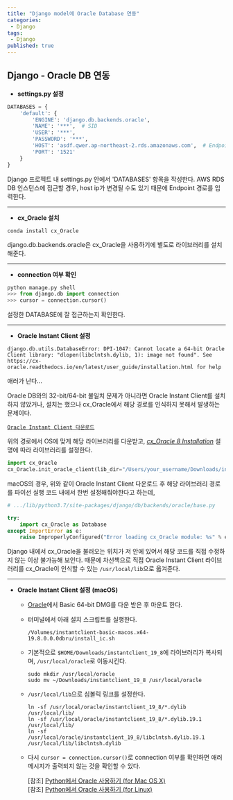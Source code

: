 ```yaml
---
title: "Django model에 Oracle Database 연동"
categories:
 - Django
tags:
 - Django
published: true
---
```


## Django - Oracle DB 연동

+ **settings.py 설정**
```python
DATABASES = {
	'default': {
		'ENGINE': 'django.db.backends.oracle',
		'NAME': '***',  # SID
		'USER': '***',
		'PASSWORD': '***',
		'HOST': 'asdf.qwer.ap-northeast-2.rds.amazonaws.com',  # Endpoint 또는 host명
		'PORT': '1521'
	}
}
```
Django 프로젝트 내 settings.py 안에서 'DATABASES' 항목을 작성한다. AWS RDS DB 인스턴스에 접근할 경우, host ip가 변경될 수도 있기 때문에 Endpoint 경로를 입력한다.

---
+ **cx_Oracle 설치**
```
conda install cx_Oracle
```
django.db.backends.oracle은 cx_Oracle을 사용하기에 별도로 라이브러리를 설치해준다.

---
+ **connection 여부 확인**
```python
python manage.py shell
>>> from django.db import connection
>>> cursor = connection.cursor()
```
설정한 DATABASE에 잘 접근하는지 확인한다.

---
+ **Oracle Instant Client 설정**
```
django.db.utils.DatabaseError: DPI-1047: Cannot locate a 64-bit Oracle Client library: "dlopen(libclntsh.dylib, 1): image not found". See https://cx-oracle.readthedocs.io/en/latest/user_guide/installation.html for help
```
애러가 난다...

Oracle DB와의 32-bit/64-bit 불일치 문제가 아니라면 Oracle Instant Client를 설치하지 않았거나, 설치는 했으나 cx_Oracle에서 해당 경로를 인식하지 못해서 발생하는 문제이다.

[`Oracle Instant Client 다운로드`](https://www.oracle.com/database/technologies/instant-client/downloads.html)

위의 경로에서 OS에 맞게 해당 라이브러리를 다운받고, [*cx_Oracle 8 Installation*](https://cx-oracle.readthedocs.io/en/latest/user_guide/installation.html#) 설명에 따라 라이브러리를 설정한다.

```python
import cx_Oracle
cx_Oracle.init_oracle_client(lib_dir="/Users/your_username/Downloads/instantclient_19_8")
```
macOS의 경우, 위와 같이 Oracle Instant Client 다운로드 후 해당 라이브러리 경로를 파이선 실행 코드 내에서 한번 설정해줘야한다고 하는데,
```python
# .../lib/python3.7/site-packages/django/db/backends/oracle/base.py

try:  
    import cx_Oracle as Database  
except ImportError as e:  
    raise ImproperlyConfigured("Error loading cx_Oracle module: %s" % e)
```
Django 내에서 cx_Oracle을 불러오는 위치가 저 안에 있어서 해당 코드를 직접 수정하지 않는 이상 불가능해 보인다. 때문에 차선책으로 직접 Oracle Instant Client 라이브러리를 cx_Oracle이 인식할 수 있는 `/usr/local/lib`으로 옯겨준다.

---
+ **Oracle Instant Client 설정 (macOS)**
	+ [Oracle](https://www.oracle.com/database/technologies/instant-client/macos-intel-x86-downloads.html)에서 Basic 64-bit DMG를 다운 받은 후 마운트 한다.
	+ 터미널에서 아래 설치 스크립트를 실행한다.
		```
		/Volumes/instantclient-basic-macos.x64-19.8.0.0.0dbru/install_ic.sh
		```
	+ 기본적으로 `$HOME/Downloads/instantclient_19_8`에 라이브러리가 복사되며, `/usr/local/oracle`로 이동시킨다.
		```
		sudo mkdir /usr/local/oracle
		sudo mv ~/Downloads/instantclient_19_8 /usr/local/oracle
		```
	+ `/usr/local/lib`으로 심볼릭 링크를 설정한다.
		```
		ln -sf /usr/local/oracle/instantclient_19_8/*.dylib /usr/local/lib/
		ln -sf /usr/local/oracle/instantclient_19_8/*.dylib.19.1 /usr/local/lib/
		ln -sf /usr/local/oracle/instantclient_19_8/libclntsh.dylib.19.1 /usr/local/lib/libclntsh.dylib
		```
	+ 다시 `cursor = connection.cursor()`로 connection 여부를 확인하면 애러 메시지가 출력되지 않는 것을 확인할 수 있다.

		[참조] [Python에서 Oracle 사용하기 (for Mac OS X)](https://davelogs.tistory.com/23)  
		[참조] [Python에서 Oracle 사용하기 (for Linux)](https://davelogs.tistory.com/24)   

<!--stackedit_data:
eyJoaXN0b3J5IjpbLTc1MDM1OTE1OCwtNzE5MjI4MTU4LDcxMz
k3NTcwLDU4NTY3NDYzOCwyMDI5OTkwODQsLTEyMzc0MTA1MzQs
MjA5OTMwNzA2OSwtMjA0NDAxNjkwOSwtMTgzNzg4NjQ3NywtMT
QyMzI2NjA2NV19
-->